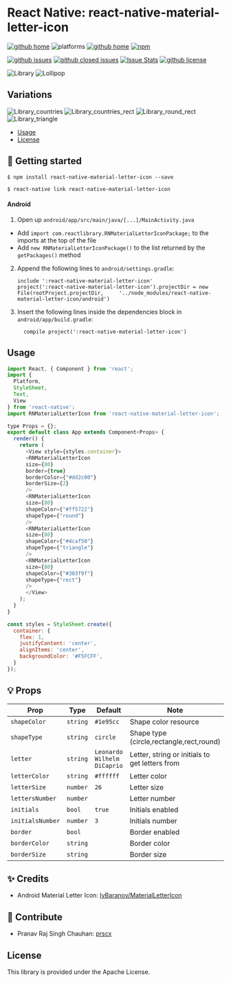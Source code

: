 # React Native: react-native-material-letter-icon

[![github home](http://img.shields.io/npm/v/react-native-material-letter-icon.svg?style=flat)](https://www.npmjs.com/package/react-native-material-letter-icon)
![platforms](https://img.shields.io/badge/platforms-Android-brightgreen.svg?style=flat&colorB=191A17)
[![github home](https://img.shields.io/badge/gaetanozappi-react--native--material--letter--icon-blue.svg?style=flat)](https://github.com/gaetanozappi/react-native-material-letter-icon)
[![npm](https://img.shields.io/npm/dm/react-native-material-letter-icon.svg?style=flat&colorB=007ec6)](https://www.npmjs.com/package/react-native-material-letter-icon)

[![github issues](https://img.shields.io/github/issues/gaetanozappi/react-native-material-letter-icon.svg?style=flat)](https://github.com/gaetanozappi/react-native-material-letter-icon/issues)
[![github closed issues](https://img.shields.io/github/issues-closed/gaetanozappi/react-native-material-letter-icon.svg?style=flat&colorB=44cc11)](https://github.com/gaetanozappi/react-native-material-letter-icon/issues?q=is%3Aissue+is%3Aclosed)
[![Issue Stats](https://img.shields.io/issuestats/i/github/gaetanozappi/react-native-material-letter-icon.svg?style=flat&colorB=44cc11)](http://github.com/gaetanozappi/react-native-material-letter-icon/issues)
[![github license](https://img.shields.io/github/license/gaetanozappi/react-native-material-letter-icon.svg)]()

![Library](screenshot/library.png)
![Lollipop](screenshot/lollipop.png)

Variations
----------
![Library_countries](screenshot/library_countries.png)
![Library_countries_rect](screenshot/library_countries_rect.png)
![Library_round_rect](screenshot/library_round_rect.png)
![Library_triangle](screenshot/library_triangle.png)

-   [Usage](#usage)
-   [License](#license)

## 📖 Getting started

`$ npm install react-native-material-letter-icon --save`

`$ react-native link react-native-material-letter-icon`

#### Android

1. Open up `android/app/src/main/java/[...]/MainActivity.java`
  - Add `import com.reactlibrary.RNMaterialLetterIconPackage;` to the imports at the top of the file
  - Add `new RNMaterialLetterIconPackage()` to the list returned by the `getPackages()` method
2. Append the following lines to `android/settings.gradle`:
  	```
  	include ':react-native-material-letter-icon'
  	project(':react-native-material-letter-icon').projectDir = new File(rootProject.projectDir, 	'../node_modules/react-native-material-letter-icon/android')
  	```
3. Insert the following lines inside the dependencies block in `android/app/build.gradle`:
  	```
      compile project(':react-native-material-letter-icon')
  	```

## Usage
```javascript
import React, { Component } from 'react';
import {
  Platform,
  StyleSheet,
  Text,
  View
} from 'react-native';
import RNMaterialLetterIcon from 'react-native-material-letter-icon';

type Props = {};
export default class App extends Component<Props> {
  render() {
    return (
      <View style={styles.container}>
      <RNMaterialLetterIcon
      size={80}
      border={true}
      borderColor={"#dd2c00"}
      borderSize={2}
      />
      <RNMaterialLetterIcon
      size={80}
      shapeColor={"#ff5722"}
      shapeType={"round"}
      />
      <RNMaterialLetterIcon
      size={80}
      shapeColor={"#4caf50"}
      shapeType={"triangle"}
      />
      <RNMaterialLetterIcon
      size={80}
      shapeColor={"#303f9f"}
      shapeType={"rect"}
      />
      </View>
    );
  }
}

const styles = StyleSheet.create({
  container: {
    flex: 1,
    justifyContent: 'center',
    alignItems: 'center',
    backgroundColor: '#F5FCFF',
  }
});

```

## 💡 Props

| Prop              | Type       | Default | Note                                                                                                       |
| ----------------- | ---------- | ------- | ---------------------------------------------------------------------------------------------------------- |
| `shapeColor`      | `string`   | `#1e95cc`  | Shape color resource
| `shapeType`       | `string`   | `circle`   | Shape type (circle,rectangle,rect,round)
| `letter`          | `string`   |`Leonardo Wilhelm DiCaprio`      | Letter, string or initials to get letters from
| `letterColor`     | `string`   | `#ffffff`  | Letter color
| `letterSize`      | `number`   | `26`       | Letter size
| `lettersNumber`   | `number`   |            | Letter number
| `initials`        | `bool`     | `true`     | Initials enabled
| `initialsNumber`  | `number`   | `3`        | Initials number
| `border`          | `bool`     |            | Border enabled
| `borderColor`     | `string`   |            | Border color
| `borderSize`      | `string`   |            | Border size

## ✨ Credits

- Android Material Letter Icon: [IvBaranov/MaterialLetterIcon](https://github.com/IvBaranov/MaterialLetterIcon)

## 💫 Contribute

- Pranav Raj Singh Chauhan: [prscx](https://github.com/prscx)


## License
This library is provided under the Apache License.
